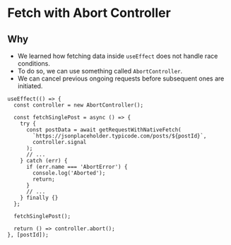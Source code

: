 # Fetch with Abort Controller

## Why

- We learned how fetching data inside `useEffect` does not handle race conditions.
- To do so, we can use something called `AbortController`.
- We can cancel previous ongoing requests before subsequent ones are initiated.


```tsx
useEffect(() => {
  const controller = new AbortController();

  const fetchSinglePost = async () => {
    try {
      const postData = await getRequestWithNativeFetch(
        `https://jsonplaceholder.typicode.com/posts/${postId}`,
        controller.signal
      );
      // ...
    } catch (err) {
      if (err.name === 'AbortError') {
        console.log('Aborted');
        return;
      }
      // ...
    } finally {}
  };

  fetchSinglePost();

  return () => controller.abort();
}, [postId]);
```
